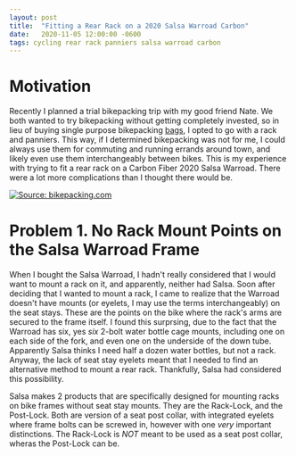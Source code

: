 ```yaml
---
layout: post
title:  "Fitting a Rear Rack on a 2020 Salsa Warroad Carbon"
date:   2020-11-05 12:00:00 -0600
tags: cycling rear rack panniers salsa warroad carbon
---
```

# Motivation
Recently I planned a trial bikepacking trip with my good friend Nate. We both wanted to try bikepacking without getting completely invested, so in lieu of buying single purpose bikepacking [bags](https://bikepacking.com/plan/tips/guide-to-bikepacking-bags/), I opted to go with a rack and panniers. This way, if I determined bikepacking was not for me, I could always use them for commuting and running errands around town, and likely even use them interchangeably between bikes. This is my experience with trying to fit a rear rack on a Carbon Fiber 2020 Salsa Warroad. There were a lot more complications than I thought there would be.

[![Source: bikepacking.com](https://bikepacking.com/wp-content/uploads/2016/10/bikepacking-bags-diagram.png)](https://bikepacking.com)

# Problem 1. No Rack Mount Points on the Salsa Warroad Frame
When I bought the Salsa Warroad, I hadn't really considered that I would want to mount a rack on it, and apparently, neither had Salsa. Soon after deciding that I wanted to mount a rack, I came to realize that the Warroad doesn't have mounts (or eyelets, I may use the terms interchangeably) on the seat stays. These are the points on the bike where the rack's arms are secured to the frame itself. I found this surprsing, due to the fact that the Warroad has six, yes _six_ 2-bolt water bottle cage mounts, including one on each side of the fork, and even one on the underside of the down tube. Apparently Salsa thinks I need half a dozen water bottles, but not a rack. Anyway, the lack of seat stay eyelets meant that I needed to find an alternative method to mount a rear rack. Thankfully, Salsa had considered this possibility.

Salsa makes 2 products that are specifically designed for mounting racks on bike frames without seat stay mounts. They are the Rack-Lock, and the Post-Lock. Both are version of a seat post collar, with integrated eyelets where frame bolts can be screwed in, however with one _very_ important distinctions. The Rack-Lock is _NOT_ meant to be used as a seat post collar, wheras the Post-Lock can be. 